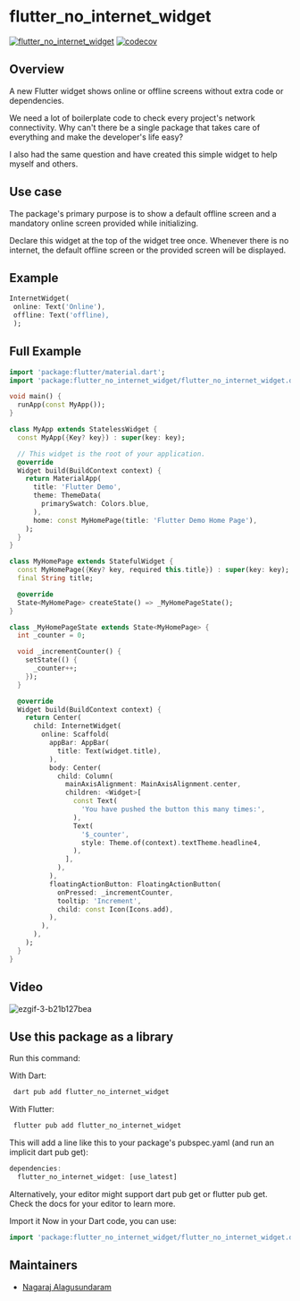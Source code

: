 # flutter_no_internet_widget

[![flutter_no_internet_widget](https://github.com/NaagAlgates/flutter_no_internet_widget/actions/workflows/flutter_no_internet_widget_actions.yml/badge.svg)](https://github.com/NaagAlgates/flutter_no_internet_widget/actions/workflows/flutter_no_internet_widget_actions.yml)
[![codecov](https://codecov.io/gh/NaagAlgates/flutter_no_internet_widget/branch/master/graph/badge.svg?token=qvQsCoKrIz)](https://codecov.io/gh/NaagAlgates/flutter_no_internet_widget)

## Overview

A new Flutter widget shows online or offline screens without extra code or dependencies.

We need a lot of boilerplate code to check every project's network connectivity. Why can't there be a single package that takes care of everything and make the developer's life easy?

I also had the same question and have created this simple widget to help myself and others.

## Use case

The package's primary purpose is to show a default offline screen and a mandatory online screen provided while initializing.

Declare this widget at the top of the widget tree once. Whenever there is no internet, the default offline screen or the provided screen will be displayed.

## Example

```dart
InternetWidget(
 online: Text('Online'),
 offline: Text('offline),
 );
 ```

## Full Example

```dart
import 'package:flutter/material.dart';
import 'package:flutter_no_internet_widget/flutter_no_internet_widget.dart';

void main() {
  runApp(const MyApp());
}

class MyApp extends StatelessWidget {
  const MyApp({Key? key}) : super(key: key);

  // This widget is the root of your application.
  @override
  Widget build(BuildContext context) {
    return MaterialApp(
      title: 'Flutter Demo',
      theme: ThemeData(
        primarySwatch: Colors.blue,
      ),
      home: const MyHomePage(title: 'Flutter Demo Home Page'),
    );
  }
}

class MyHomePage extends StatefulWidget {
  const MyHomePage({Key? key, required this.title}) : super(key: key);
  final String title;

  @override
  State<MyHomePage> createState() => _MyHomePageState();
}

class _MyHomePageState extends State<MyHomePage> {
  int _counter = 0;

  void _incrementCounter() {
    setState(() {
      _counter++;
    });
  }

  @override
  Widget build(BuildContext context) {
    return Center(
      child: InternetWidget(
        online: Scaffold(
          appBar: AppBar(
            title: Text(widget.title),
          ),
          body: Center(
            child: Column(
              mainAxisAlignment: MainAxisAlignment.center,
              children: <Widget>[
                const Text(
                  'You have pushed the button this many times:',
                ),
                Text(
                  '$_counter',
                  style: Theme.of(context).textTheme.headline4,
                ),
              ],
            ),
          ),
          floatingActionButton: FloatingActionButton(
            onPressed: _incrementCounter,
            tooltip: 'Increment',
            child: const Icon(Icons.add),
          ),
        ),
      ),
    );
  }
}
```

## Video

![ezgif-3-b21b127bea](https://user-images.githubusercontent.com/14884575/169793453-4662e2b1-2be9-4f79-aaed-e2f489c1564d.gif)

## Use this package as a library

Run this command:

With Dart:

```dart
 dart pub add flutter_no_internet_widget
 ```

With Flutter:

```dart
 flutter pub add flutter_no_internet_widget
 ```

This will add a line like this to your package's pubspec.yaml (and run an implicit dart pub get):

```dart
dependencies:
  flutter_no_internet_widget: [use_latest]
  ```
  
Alternatively, your editor might support dart pub get or flutter pub get. Check the docs for your editor to learn more.

Import it
Now in your Dart code, you can use:

```dart
import 'package:flutter_no_internet_widget/flutter_no_internet_widget.dart';
```

## Maintainers

- [Nagaraj Alagusundaram](https://www.nagaraj.com.au)
